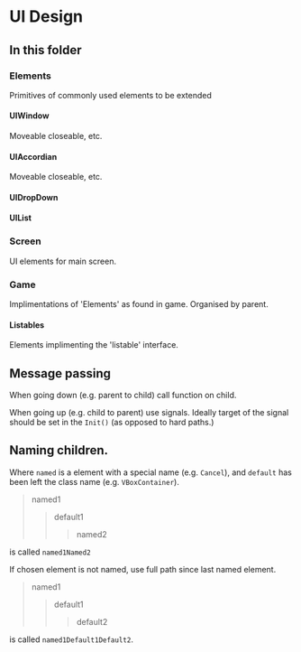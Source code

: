 # UI Design

## In this folder

### Elements
Primitives of commonly used elements to be extended

#### UIWindow
Moveable closeable, etc.

#### UIAccordian
Moveable closeable, etc.

#### UIDropDown

#### UIList

### Screen
UI elements for main screen.

### Game
Implimentations of 'Elements' as found in game. Organised by parent.

#### Listables
Elements implimenting the 'listable' interface.


## Message passing

When going down (e.g. parent to child) call function on child.

When going up (e.g. child to parent) use signals. Ideally target of the signal should be set in the `Init()` (as opposed to hard paths.)


## Naming children.

Where `named` is a element with a special name (e.g. `Cancel`), and `default` has been left the class name (e.g. `VBoxContainer`).

> named1
>> default1
>>> named2

is called `named1Named2`

If chosen element is not named, use full path since last named element.

> named1
>> default1
>>> default2

is called `named1Default1Default2`.

